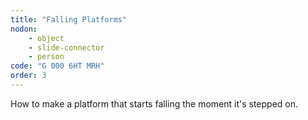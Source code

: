 ```yaml
---
title: "Falling Platforms"
nodon: 
    - object
    - slide-connector
    - person
code: "G 000 6HT MRH"
order: 3
---
```

How to make a platform that starts falling the moment it's stepped on.